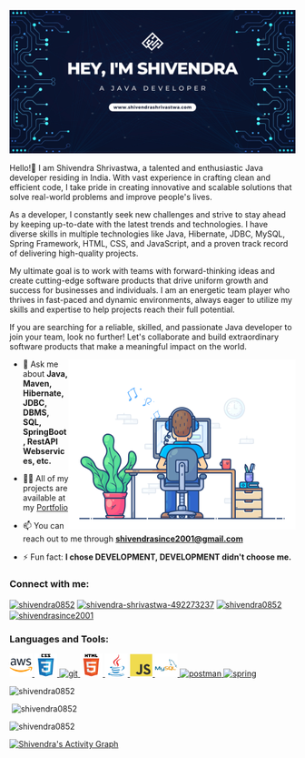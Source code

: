 [![MasterHead](https://github.com/shivendra0852/shivendra0852/blob/main/sources/Blue%20Yellow%20Futuristic%20Virtual%20Technology%20Blog%20Banner.jpg)](https://shivendra0852.io)

<p>Hello!👋 I am Shivendra Shrivastwa, a talented and enthusiastic Java developer residing in India. With vast experience in crafting clean and efficient code, I take pride in creating innovative and scalable solutions that solve real-world problems and improve people's lives.

As a developer, I constantly seek new challenges and strive to stay ahead by keeping up-to-date with the latest trends and technologies. I have diverse skills in multiple technologies like Java, Hibernate, JDBC, MySQL, Spring Framework, HTML, CSS, and JavaScript, and a proven track record of delivering high-quality projects.

My ultimate goal is to work with teams with forward-thinking ideas and create cutting-edge software products that drive uniform growth and success for businesses and individuals. I am an energetic team player who thrives in fast-paced and dynamic environments, always eager to utilize my skills and expertise to help projects reach their full potential.

If you are searching for a reliable, skilled, and passionate Java developer to join your team, look no further! Let's collaborate and build extraordinary software products that make a meaningful impact on the world.</p>


<img align="right" alt="Coding" width="400" src="https://github.com/somya143/somya143/raw/main/Images/abc.gif">

- 💬 Ask me about **Java, Maven, Hibernate, JDBC, DBMS, SQL, SpringBoot, RestAPI Webservices, etc.**

- 👨‍💻 All of my projects are available at my [Portfolio](https://shivendrashrivastwa.com/)

- 📫 You can reach out to me through **shivendrasince2001@gmail.com**

- ⚡ Fun fact: **I chose DEVELOPMENT, DEVELOPMENT didn't choose me.**



<h3 align="left">Connect with me:</h3>
<p align="left">
<a href="https://twitter.com/shivendra0852" target="blank"><img align="center" src="https://raw.githubusercontent.com/rahuldkjain/github-profile-readme-generator/master/src/images/icons/Social/twitter.svg" alt="shivendra0852" height="30" width="40" /></a>
<a href="https://linkedin.com/in/shivendra-shrivastwa-492273237" target="blank"><img align="center" src="https://raw.githubusercontent.com/rahuldkjain/github-profile-readme-generator/master/src/images/icons/Social/linked-in-alt.svg" alt="shivendra-shrivastwa-492273237" height="30" width="40" /></a>
<a href="https://www.hackerrank.com/shivendra0852" target="blank"><img align="center" src="https://raw.githubusercontent.com/rahuldkjain/github-profile-readme-generator/master/src/images/icons/Social/hackerrank.svg" alt="shivendra0852" height="30" width="40" /></a>
<a href="https://www.leetcode.com/shivendrasince2001" target="blank"><img align="center" src="https://raw.githubusercontent.com/rahuldkjain/github-profile-readme-generator/master/src/images/icons/Social/leet-code.svg" alt="shivendrasince2001" height="30" width="40" /></a>
</p>

<h3 align="left">Languages and Tools:</h3>
<p align="left"> <a href="https://aws.amazon.com" target="_blank" rel="noreferrer"> <img src="https://raw.githubusercontent.com/devicons/devicon/master/icons/amazonwebservices/amazonwebservices-original-wordmark.svg" alt="aws" width="40" height="40"/> </a> <a href="https://www.w3schools.com/css/" target="_blank" rel="noreferrer"> <img src="https://raw.githubusercontent.com/devicons/devicon/master/icons/css3/css3-original-wordmark.svg" alt="css3" width="40" height="40"/> </a> <a href="https://git-scm.com/" target="_blank" rel="noreferrer"> <img src="https://www.vectorlogo.zone/logos/git-scm/git-scm-icon.svg" alt="git" width="40" height="40"/> </a> <a href="https://www.w3.org/html/" target="_blank" rel="noreferrer"> <img src="https://raw.githubusercontent.com/devicons/devicon/master/icons/html5/html5-original-wordmark.svg" alt="html5" width="40" height="40"/> </a> <a href="https://www.java.com" target="_blank" rel="noreferrer"> <img src="https://raw.githubusercontent.com/devicons/devicon/master/icons/java/java-original.svg" alt="java" width="40" height="40"/> </a> <a href="https://developer.mozilla.org/en-US/docs/Web/JavaScript" target="_blank" rel="noreferrer"> <img src="https://raw.githubusercontent.com/devicons/devicon/master/icons/javascript/javascript-original.svg" alt="javascript" width="40" height="40"/> </a> <a href="https://www.mysql.com/" target="_blank" rel="noreferrer"> <img src="https://raw.githubusercontent.com/devicons/devicon/master/icons/mysql/mysql-original-wordmark.svg" alt="mysql" width="40" height="40"/> </a> <a href="https://postman.com" target="_blank" rel="noreferrer"> <img src="https://www.vectorlogo.zone/logos/getpostman/getpostman-icon.svg" alt="postman" width="40" height="40"/> </a> <a href="https://spring.io/" target="_blank" rel="noreferrer"> <img src="https://www.vectorlogo.zone/logos/springio/springio-icon.svg" alt="spring" width="40" height="40"/> </a> </p>

<p><img src="https://github-readme-stats.vercel.app/api/top-langs?username=shivendra0852&show_icons=true&locale=en&theme=dark" alt="shivendra0852" /></p>

<p>&nbsp;<img src="https://github-readme-stats.vercel.app/api?username=shivendra0852&show_icons=true&locale=en&theme=dark" alt="shivendra0852" /></p>

<p><img src="https://github-readme-streak-stats.herokuapp.com/?user=shivendra0852&theme=dark" alt="shivendra0852" /></p>

<a href="https://github.com/shivendra0852/github-readme-activity-graph"><img alt="Shivendra's Activity Graph" src="https://github-readme-activity-graph.cyclic.app/graph?username=shivendra0852&bg_color=0D1117&color=5BCDEC&line=5BCDEC&point=FFFFFF&hide_border=true" /></a>
